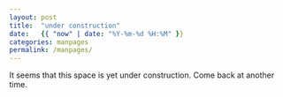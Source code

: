 ```yaml
---
layout: post
title:  "under construction"
date:   {{ "now" | date: "%Y-%m-%d %H:%M" }}
categories: manpages
permalink: /manpages/
---
```


It seems that this space is yet under construction. Come back at another time. 